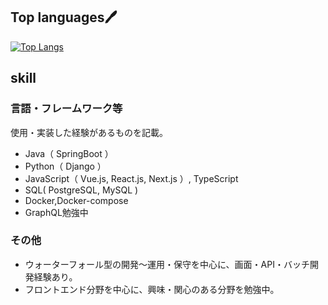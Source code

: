 ## Top languages🖊️


[![Top Langs](https://github-readme-stats.vercel.app/api/top-langs/?username=w8f&hide=VBA&theme=tokyonight)](https://github.com/w8f/github-readme-stats)

## skill
###  言語・フレームワーク等
使用・実装した経験があるものを記載。
- Java（ SpringBoot ） 
- Python（ Django ） 
- JavaScript（ Vue.js, React.js, Next.js ）, TypeScript
- SQL( PostgreSQL, MySQL )
- Docker,Docker-compose
- GraphQL勉強中
### その他
- ウォーターフォール型の開発〜運用・保守を中心に、画面・API・バッチ開発経験あり。
- フロントエンド分野を中心に、興味・関心のある分野を勉強中。

<!--
**w8f/w8f** is a ✨ _special_ ✨ repository because its `README.md` (this file) appears on your GitHub profile.

Here are some ideas to get you started:

- 🔭 I’m currently working on ...
- 🌱 I’m currently learning ...
- 👯 I’m looking to collaborate on ...
- 🤔 I’m looking for help with ...
- 💬 Ask me about ...
- 📫 How to reach me: ...
- 😄 Pronouns: ...
- ⚡ Fun fact: ...
-->
